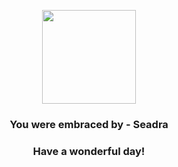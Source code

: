 <p align="center">
    <img src="https://raw.githubusercontent.com/PokeAPI/sprites/master/sprites/pokemon/117.png" width="150" height="150">
</p>
<h3 align="center">You were embraced by - <b>Seadra</b></h3>
<h3 align="center">Have a wonderful day!</h3>
